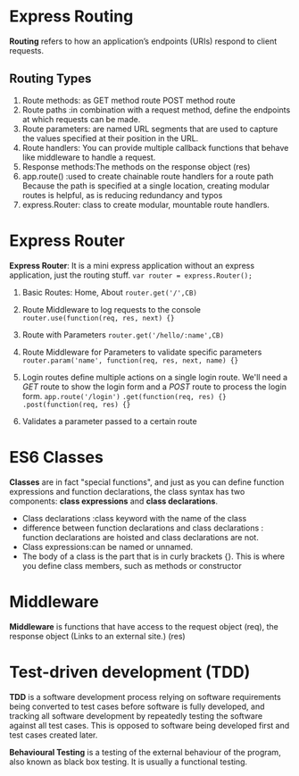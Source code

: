 # Express Routing 
**Routing** refers to how an application’s endpoints (URIs) respond to client requests.

## Routing Types
1. Route methods: as GET method route POST method route
2. Route paths :in combination with a request method, define the endpoints at which requests can be made.
3. Route parameters:  are named URL segments that are used to capture the values specified at their position in the URL. 
4. Route handlers: You can provide multiple callback functions that behave like middleware to handle a request. 
5. Response methods:The methods on the response object (res) 
6. app.route() :used to create chainable route handlers for a route path Because the path is specified at a single location, creating modular routes is helpful, as is reducing redundancy and typos
7. express.Router: class to create modular, mountable route handlers.



# Express Router

**Express Router**: It is a mini express application without an express application, just the routing stuff. 
``var router = express.Router();``
1. Basic Routes: Home, About
``router.get('/',CB)``

2. Route Middleware to log requests to the console
``router.use(function(req, res, next) {}``

3. Route with Parameters
``router.get('/hello/:name',CB)``

4. Route Middleware for Parameters to validate specific parameters
``router.param('name', function(req, res, next, name) {}``

5. Login routes  define multiple actions on a single login route. We'll need a *GET* route to show the login form and a *POST* route to process the login form.
``app.route('/login')``
``.get(function(req, res) {}``
``.post(function(req, res) {}``

6. Validates a parameter passed to a certain route



# ES6 Classes
**Classes** are in fact "special functions", and just as you can define function expressions and function declarations, the class syntax has two components: **class expressions** and **class declarations**.

* Class declarations :class keyword with the name of the class
* difference between function declarations and class declarations : function declarations are hoisted and class declarations are not.
* Class expressions:can be named or unnamed. 
* The body of a class is the part that is in curly brackets {}. This is where you define class members, such as methods or constructor

# Middleware 
**Middleware** is  functions that have access to the request object (req), the response object (Links to an external site.) (res)


# Test-driven development (TDD) 
**TDD** is a software development process relying on software requirements being converted to test cases before software is fully developed, and tracking all software development by repeatedly testing the software against all test cases. This is opposed to software being developed first and test cases created later.

**Behavioural Testing** is a testing of the external behaviour of the program, also known as black box testing. It is usually a functional testing.